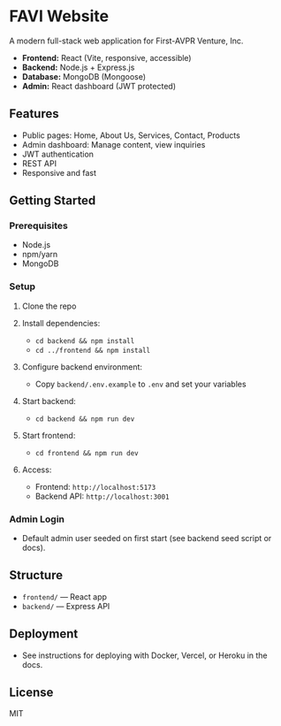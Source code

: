 # FAVI Website

A modern full-stack web application for First-AVPR Venture, Inc.
- **Frontend:** React (Vite, responsive, accessible)
- **Backend:** Node.js + Express.js
- **Database:** MongoDB (Mongoose)
- **Admin:** React dashboard (JWT protected)

## Features
- Public pages: Home, About Us, Services, Contact, Products
- Admin dashboard: Manage content, view inquiries
- JWT authentication
- REST API
- Responsive and fast

## Getting Started

### Prerequisites
- Node.js
- npm/yarn
- MongoDB

### Setup

1. Clone the repo  
2. Install dependencies:
    - `cd backend && npm install`
    - `cd ../frontend && npm install`

3. Configure backend environment:
    - Copy `backend/.env.example` to `.env` and set your variables

4. Start backend:
    - `cd backend && npm run dev`

5. Start frontend:
    - `cd frontend && npm run dev`

6. Access:
    - Frontend: `http://localhost:5173`
    - Backend API: `http://localhost:3001`

### Admin Login
- Default admin user seeded on first start (see backend seed script or docs).

## Structure

- `frontend/` — React app
- `backend/` — Express API

## Deployment

- See instructions for deploying with Docker, Vercel, or Heroku in the docs.

## License

MIT